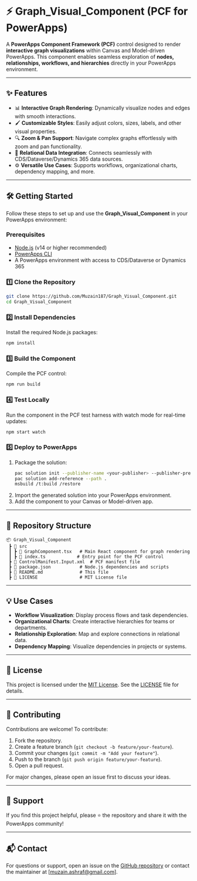 # ⚡ Graph_Visual_Component (PCF for PowerApps)

A **PowerApps Component Framework (PCF)** control designed to render **interactive graph visualizations** within Canvas and Model-driven PowerApps. This component enables seamless exploration of **nodes, relationships, workflows, and hierarchies** directly in your PowerApps environment.

---

## ✨ Features

- 📊 **Interactive Graph Rendering**: Dynamically visualize nodes and edges with smooth interactions.
- 🖌 **Customizable Styles**: Easily adjust colors, sizes, labels, and other visual properties.
- 🔍 **Zoom & Pan Support**: Navigate complex graphs effortlessly with zoom and pan functionality.
- 🔗 **Relational Data Integration**: Connects seamlessly with CDS/Dataverse/Dynamics 365 data sources.
- ⚙️ **Versatile Use Cases**: Supports workflows, organizational charts, dependency mapping, and more.

---

## 🛠 Getting Started

Follow these steps to set up and use the **Graph_Visual_Component** in your PowerApps environment:

### Prerequisites

- [Node.js](https://nodejs.org/) (v14 or higher recommended)
- [PowerApps CLI](https://docs.microsoft.com/en-us/powerapps/developer/component-framework/get-powerapps-cli)
- A PowerApps environment with access to CDS/Dataverse or Dynamics 365

### 1️⃣ Clone the Repository

```bash
git clone https://github.com/Muzain187/Graph_Visual_Component.git
cd Graph_Visual_Component
```

### 2️⃣ Install Dependencies

Install the required Node.js packages:

```bash
npm install
```

### 3️⃣ Build the Component

Compile the PCF control:

```bash
npm run build
```

### 4️⃣ Test Locally

Run the component in the PCF test harness with watch mode for real-time updates:

```bash
npm start watch
```

### 5️⃣ Deploy to PowerApps

1. Package the solution:
   ```bash
   pac solution init --publisher-name <your-publisher> --publisher-prefix <your-prefix>
   pac solution add-reference --path .
   msbuild /t:build /restore
   ```
2. Import the generated solution into your PowerApps environment.
3. Add the component to your Canvas or Model-driven app.

---

## 📂 Repository Structure

```
📦 Graph_Visual_Component
 ┣ 📂 src
 ┃ ┣ 📜 GraphComponent.tsx   # Main React component for graph rendering
 ┃ ┣ 📜 index.ts            # Entry point for the PCF control
 ┣ 📜 ControlManifest.Input.xml  # PCF manifest file
 ┣ 📜 package.json           # Node.js dependencies and scripts
 ┣ 📜 README.md              # This file
 ┣ 📜 LICENSE                # MIT License file
```

---

## 💡 Use Cases

- **Workflow Visualization**: Display process flows and task dependencies.
- **Organizational Charts**: Create interactive hierarchies for teams or departments.
- **Relationship Exploration**: Map and explore connections in relational data.
- **Dependency Mapping**: Visualize dependencies in projects or systems.

---

## 📜 License

This project is licensed under the [MIT License](LICENSE). See the [LICENSE](LICENSE) file for details.

---

## 🤝 Contributing

Contributions are welcome! To contribute:

1. Fork the repository.
2. Create a feature branch (`git checkout -b feature/your-feature`).
3. Commit your changes (`git commit -m "Add your feature"`).
4. Push to the branch (`git push origin feature/your-feature`).
5. Open a pull request.

For major changes, please open an issue first to discuss your ideas.

---

## 🌟 Support

If you find this project helpful, please ⭐ the repository and share it with the PowerApps community!

---

## 📬 Contact

For questions or support, open an issue on the [GitHub repository](https://github.com/Muzain187/Graph_Visual_Component) or contact the maintainer at [muzain.ashraf@gmail.com].